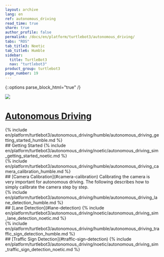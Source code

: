 ```yaml
---
layout: archive
lang: en
ref: autonomous_driving
read_time: true
share: true
author_profile: false
permalink: /docs/en/platform/turtlebot3/autonomous_driving/
tabs: "ROS"
tab_title3: Noetic
tab_title6: Humble
sidebar:
  title: TurtleBot3
  nav: "turtlebot3"
product_group: turtlebot3
page_number: 19
---
```


<style>body {counter-reset: h1 7 !important;}</style>

{::options parse_block_html="true" /}

![](/assets/images/platform/turtlebot3/autonomous_driving/autorace_rbiz_challenge_2017_robots_1.png)

# [Autonomous Driving](#autonomous-driving)

<section data-id="{{ page.tab_title6 }}" class="tab_contents">
{% include en/platform/turtlebot3/autonomous_driving/humble/autonomous_driving_getting_started_humble.md %}
</section>

<section data-id="{{ page.tab_title3 }}" class="tab_contents">
## Getting Started
{% include en/platform/turtlebot3/autonomous_driving/noetic/autonomous_driving_sim_getting_started_noetic.md %}
</section>


<!-- Camera Calli -->

<section data-id="{{ page.tab_title6 }}" class="tab_contents">
{% include en/platform/turtlebot3/autonomous_driving/humble/autonomous_driving_camera_calibration_humble.md %}
</section>

<section data-id="{{ page.tab_title3 }}" class="tab_contents">
## [Camera Calibration](#camera-calibration)
Calibrating the camera is very important for autonomous driving. The following describes how to simply calibrate the camera step by step.
</section>

<!-- Lane Detection -->

<section data-id="{{ page.tab_title6 }}" class="tab_contents">
{% include en/platform/turtlebot3/autonomous_driving/humble/autonomous_driving_lane_detection_humble.md %}
</section>

<section data-id="{{ page.tab_title3 }}" class="tab_contents">
## [Lane Detection](#lane-detection)
{% include en/platform/turtlebot3/autonomous_driving/noetic/autonomous_driving_sim_lane_detection_noetic.md %}
</section>


<!-- Traffic Sign Detection -->

<section data-id="{{ page.tab_title6 }}" class="tab_contents">
{% include en/platform/turtlebot3/autonomous_driving/humble/autonomous_driving_traffic_sign_detection_humble.md %}
</section> 

<section data-id="{{ page.tab_title3 }}" class="tab_contents">
## [Traffic Sign Detection](#traffic-sign-detection)
{% include en/platform/turtlebot3/autonomous_driving/noetic/autonomous_driving_sim_traffic_sign_detection_noetic.md %}
</section> 

<!-- Mission -->
